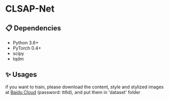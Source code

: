 # CLSAP-Net
##  📋 Dependencies
- Python 3.6+
- PyTorch 0.4+
- scipy
- tqdm


## ✨ Usages
if you want to train, please download the content, style and stylized images at [Baidu Cloud](https://pan.baidu.com/s/17Q94WQL_cdoyRGkSIXVerg) (password: tt6d), and put them in 'dataset' folder
